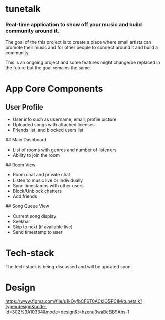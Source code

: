 # tunetalk
### Real-time application to show off your music and build community around it.
The goal of the this project is to create a place where small artists can promote their music
and for other people to connect around it and build a community.

This is an ongoing project and some features might change/be replaced in the future but the goal remains the same.
# App Core Components
## User Profile
<ul>
    <li>User info such as username, email, profile picture</li>
    <li>Uploaded songs with attached licenses</li>
    <li>Friends list, and blocked users list</li>
</ul>
## Main Dashboard
<ul>
    <li>List of rooms with genres and number of listeners</li>
    <li>Ability to join the room</li>
</ul>
## Room View
<ul>
    <li>Room chat and private chat</li>
    <li>Listen to music live or individually</li>
    <li>Sync timestamps with other users</li>
    <li>Block/Unblock chatters</li>
    <li>Add friends</li>
</ul>
## Song Queue View
<ul>
    <li>Current song display</li>
    <li>Seekbar</li>
    <li>Skip to next (if available live)</li>
    <li>Send timestamp to user</li>
</ul>

# Tech-stack
The tech-stack is being discussed and will be updated soon.

# Design 
https://www.figma.com/file/u1kOyfbCF6T0ACkIO5PCIM/tunetalk?type=design&node-id=302%3A10334&mode=design&t=hzenu3waBcBB9Ans-1
